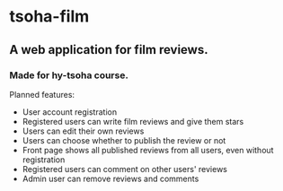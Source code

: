 # tsoha-film
## A web application for film reviews.
### Made for hy-tsoha course.

Planned features:

- User account registration
- Registered users can write film reviews and give them stars
- Users can edit their own reviews
- Users can choose whether to publish the review or not
- Front page shows all published reviews from all users, even without registration
- Registered users can comment on other users' reviews
- Admin user can remove reviews and comments  
